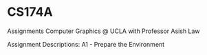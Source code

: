 # CS174A
Assignments Computer Graphics @ UCLA with Professor Asish Law

Assignment Descriptions:
A1 - Prepare the Environment 
